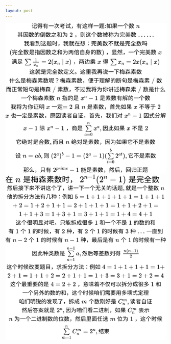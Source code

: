 ```yaml
---
layout: post
---
```

![](/assets/img/sfa.svg)
![](/assets/img/abaa.svg)
![](/assets/img/good.svg)